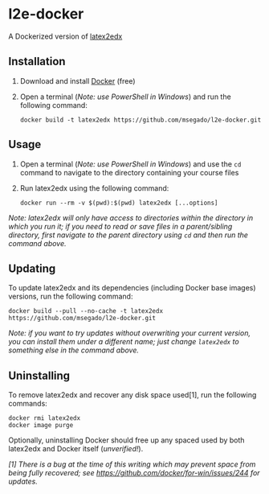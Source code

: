 l2e-docker
==========

A Dockerized version of [latex2edx](https://github.com/mitocw/latex2edx)

Installation
------------

1. Download and install [Docker](https://www.docker.com/community-edition) (free)
2. Open a terminal (_Note: use PowerShell in Windows_) and run the following command:

       docker build -t latex2edx https://github.com/msegado/l2e-docker.git

Usage
-----

1. Open a terminal (_Note: use PowerShell in Windows_) and use the `cd` command to
   navigate to the directory containing your course files
2. Run latex2edx using the following command:

       docker run --rm -v $(pwd):$(pwd) latex2edx [...options]

_Note: latex2edx will only have access to directories within the directory in which you
run it; if you need to read or save files in a parent/sibling directory, first navigate
to the parent directory using `cd` and then run the command above._

Updating
--------

To update latex2edx and its dependencies (including Docker base images) versions, run the
following command:

    docker build --pull --no-cache -t latex2edx https://github.com/msegado/l2e-docker.git

_Note: if you want to try updates without overwriting your current version, you can install
them under a different name; just change `latex2edx` to something else in the command above._

Uninstalling
------------

To remove latex2edx and recover any disk space used[1], run the following commands:

    docker rmi latex2edx
    docker image purge

Optionally, uninstalling Docker should free up any spaced used by both latex2edx and
Docker itself (_unverified!_).

_[1] There is a bug at the time of this writing which may prevent space from being fully
recovered; see https://github.com/docker/for-win/issues/244 for updates._
